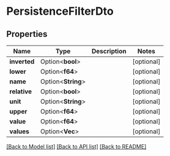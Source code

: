 # PersistenceFilterDto

## Properties

Name | Type | Description | Notes
------------ | ------------- | ------------- | -------------
**inverted** | Option<**bool**> |  | [optional]
**lower** | Option<**f64**> |  | [optional]
**name** | Option<**String**> |  | [optional]
**relative** | Option<**bool**> |  | [optional]
**unit** | Option<**String**> |  | [optional]
**upper** | Option<**f64**> |  | [optional]
**value** | Option<**f64**> |  | [optional]
**values** | Option<**Vec<String>**> |  | [optional]

[[Back to Model list]](../README.md#documentation-for-models) [[Back to API list]](../README.md#documentation-for-api-endpoints) [[Back to README]](../README.md)



